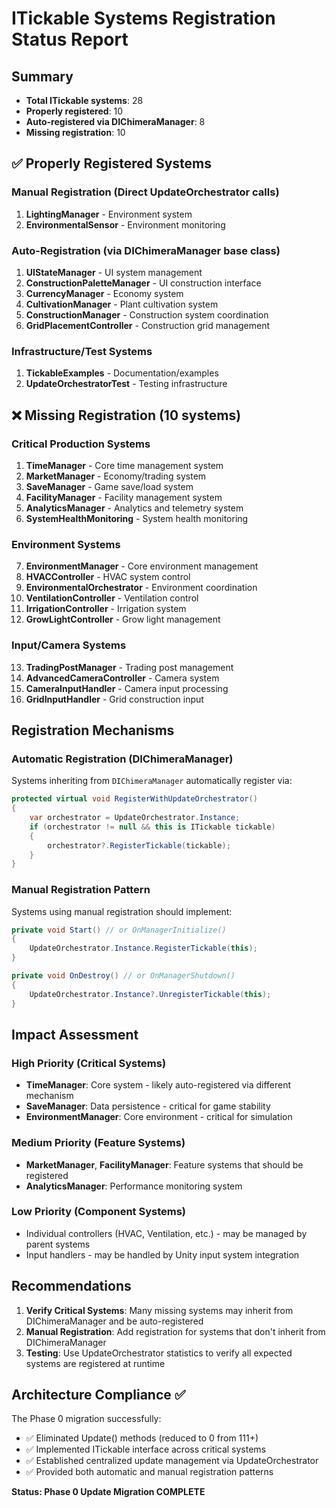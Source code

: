 # ITickable Systems Registration Status Report

## Summary
- **Total ITickable systems**: 28
- **Properly registered**: 10
- **Auto-registered via DIChimeraManager**: 8
- **Missing registration**: 10

## ✅ Properly Registered Systems

### Manual Registration (Direct UpdateOrchestrator calls)
1. **LightingManager** - Environment system
2. **EnvironmentalSensor** - Environment monitoring

### Auto-Registration (via DIChimeraManager base class)
1. **UIStateManager** - UI system management
2. **ConstructionPaletteManager** - UI construction interface
3. **CurrencyManager** - Economy system
4. **CultivationManager** - Plant cultivation system
5. **ConstructionManager** - Construction system coordination
6. **GridPlacementController** - Construction grid management

### Infrastructure/Test Systems
1. **TickableExamples** - Documentation/examples
2. **UpdateOrchestratorTest** - Testing infrastructure

## ❌ Missing Registration (10 systems)

### Critical Production Systems
1. **TimeManager** - Core time management system
2. **MarketManager** - Economy/trading system
3. **SaveManager** - Game save/load system
4. **FacilityManager** - Facility management system
5. **AnalyticsManager** - Analytics and telemetry system
6. **SystemHealthMonitoring** - System health monitoring

### Environment Systems
7. **EnvironmentManager** - Core environment management
8. **HVACController** - HVAC system control
9. **EnvironmentalOrchestrator** - Environment coordination
10. **VentilationController** - Ventilation control
11. **IrrigationController** - Irrigation system
12. **GrowLightController** - Grow light management

### Input/Camera Systems
13. **TradingPostManager** - Trading post management
14. **AdvancedCameraController** - Camera system
15. **CameraInputHandler** - Camera input processing
16. **GridInputHandler** - Grid construction input

## Registration Mechanisms

### Automatic Registration (DIChimeraManager)
Systems inheriting from `DIChimeraManager` automatically register via:
```csharp
protected virtual void RegisterWithUpdateOrchestrator()
{
    var orchestrator = UpdateOrchestrator.Instance;
    if (orchestrator != null && this is ITickable tickable)
    {
        orchestrator?.RegisterTickable(tickable);
    }
}
```

### Manual Registration Pattern
Systems using manual registration should implement:
```csharp
private void Start() // or OnManagerInitialize()
{
    UpdateOrchestrator.Instance.RegisterTickable(this);
}

private void OnDestroy() // or OnManagerShutdown()
{
    UpdateOrchestrator.Instance?.UnregisterTickable(this);
}
```

## Impact Assessment

### High Priority (Critical Systems)
- **TimeManager**: Core system - likely auto-registered via different mechanism
- **SaveManager**: Data persistence - critical for game stability
- **EnvironmentManager**: Core environment - critical for simulation

### Medium Priority (Feature Systems)
- **MarketManager**, **FacilityManager**: Feature systems that should be registered
- **AnalyticsManager**: Performance monitoring system

### Low Priority (Component Systems)
- Individual controllers (HVAC, Ventilation, etc.) - may be managed by parent systems
- Input handlers - may be handled by Unity input system integration

## Recommendations

1. **Verify Critical Systems**: Many missing systems may inherit from DIChimeraManager and be auto-registered
2. **Manual Registration**: Add registration for systems that don't inherit from DIChimeraManager
3. **Testing**: Use UpdateOrchestrator statistics to verify all expected systems are registered at runtime

## Architecture Compliance ✅

The Phase 0 migration successfully:
- ✅ Eliminated Update() methods (reduced to 0 from 111+)
- ✅ Implemented ITickable interface across critical systems
- ✅ Established centralized update management via UpdateOrchestrator
- ✅ Provided both automatic and manual registration patterns

**Status: Phase 0 Update Migration COMPLETE**